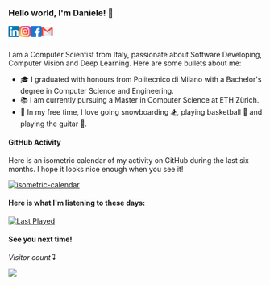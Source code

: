 ### Hello world, I'm Daniele! 👋

<a href="https://www.linkedin.com/in/daniele-chiappalupi-1ab2441b3/">
  <img align="left" alt="Daniele Chiappalupi | LinkedIn" width="22px" src="https://raw.githubusercontent.com/daniCh8/daniCh8/master/assets/linkedin.svg" />
</a>
<a href="https://www.instagram.com/danich.8/">
  <img align="left" alt="Daniele Chiappalupi | Instagram" width="22px" src="https://raw.githubusercontent.com/daniCh8/daniCh8/master/assets/instagram.svg" />
</a>
<a href="https://www.facebook.com/daniele.chiappalupi/">
  <img align="left" alt="Daniele Chiappalupi | Facebook" width="22px" src="https://raw.githubusercontent.com/daniCh8/daniCh8/master/assets/facebook.svg" />
</a>
<a href="mailto:daniele.chiappalupi@gmail.com">
  <img align="left" alt="Daniele Chiappalupi | Gmail" width="22px" src="https://raw.githubusercontent.com/daniCh8/daniCh8/master/assets/gmail.svg" />
</a>

<br />
<br />

I am a Computer Scientist from Italy, passionate about Software Developing, Computer Vision and Deep Learning.
Here are some bullets about me:
- 🎓 I graduated with honours from Politecnico di Milano with a Bachelor's degree in Computer Science and Engineering.
- 📚 I am currently pursuing a Master in Computer Science at ETH Zürich.
- 🎲 In my free time, I love going snowboarding 🏂, playing basketball 🏀 and playing the guitar 🎸.

#### GitHub Activity

Here is an isometric calendar of my activity on GitHub during the last six months. I hope it looks nice enough when you see it!

[![isometric-calendar](https://metrics.lecoq.io/daniCh8?template=classic&base.header=0&base.activity=0&base.community=0&base.repositories=0&base.metadata=0&isocalendar=1&isocalendar.duration=half-year&config.timezone=Europe%2FRome)](https://github.com/daniCh8?tab=repositories)

#### Here is what I'm listening to these days:

[<img src="https://readme-spotify-status-seven.vercel.app/api/run-spotify-status" alt="Last Played" width="400" />](https://open.spotify.com/playlist/7zIOB1yfg0Myrq1Gfcz0h1?si=Xwg6-AEiSMqJy9-6dxc4GA)

#### See you next time!

*Visitor count↴*

<p align="left"> 
  <img src="https://profile-counter.glitch.me/daniCh8/count.svg" />
</p>
